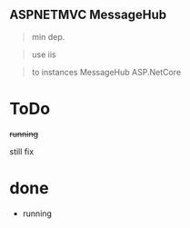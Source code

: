 ## ASPNETMVC MessageHub

> min dep. 

> use iis 

> to instances MessageHub ASP.NetCore

# ToDo

~~running~~

still fix

# done

- running 